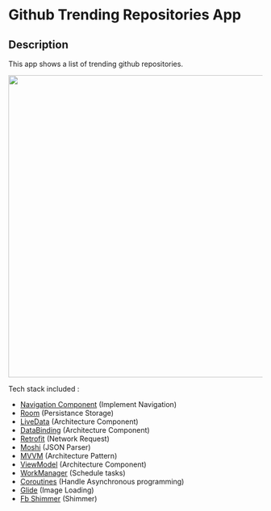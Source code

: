 # Github Trending Repositories App

## Description
This app shows a list of trending github repositories.


<img src="https://user-images.githubusercontent.com/8288422/84601430-a2a45a80-ae9d-11ea-98bb-40a1d309eac4.png" height = "600">



Tech stack included :

- [Navigation Component](https://developer.android.com/guide/navigation) (Implement Navigation)
- [Room](https://developer.android.com/topic/libraries/architecture/room) (Persistance Storage)
- [LiveData](https://developer.android.com/topic/libraries/architecture/livedata) (Architecture Component)
- [DataBinding](https://developer.android.com/topic/libraries/data-binding/) (Architecture Component)
- [Retrofit](https://github.com/square/retrofit) (Network Request)
- [Moshi](https://github.com/square/moshi) (JSON Parser)
- [MVVM](https://developer.android.com/jetpack/docs/guide) (Architecture Pattern)
- [ViewModel](https://developer.android.com/topic/libraries/architecture/viewmodel) (Architecture Component)
- [WorkManager](https://developer.android.com/topic/libraries/architecture/workmanager) (Schedule tasks)
- [Coroutines](https://developer.android.com/kotlin/coroutines) (Handle Asynchronous programming)
- [Glide](https://github.com/bumptech/glide) (Image Loading)
- [Fb Shimmer](https://github.com/facebook/shimmer-android) (Shimmer)

